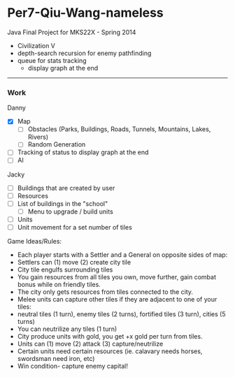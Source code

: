 Per7-Qiu-Wang-nameless
======================

Java Final Project for MKS22X - Spring 2014

- Civilization V
- depth-search recursion for enemy pathfinding
- queue for stats tracking
  - display graph at the end

<hr>

### Work

Danny
- [x] Map
    - [ ] Obstacles (Parks, Buildings, Roads, Tunnels, Mountains, Lakes, Rivers)
    - [ ] Random Generation
- [ ] Tracking of status to display graph at the end
- [ ] AI

Jacky
- [ ] Buildings that are created by user
- [ ] Resources
- [ ] List of buildings in the "school"
    - [ ] Menu to upgrade / build units
- [ ] Units
- [ ] Unit movement for a set number of tiles

Game Ideas/Rules:
- Each player starts with a Settler and a General on opposite sides of map:
- Settlers can (1) move (2) create city tile
- City tile engulfs surrounding tiles
- You gain resources from all tiles you own, move further, gain combat bonus while on friendly tiles.
- The city only gets resources from tiles connected to the city.
- Melee units can capture other tiles if they are adjacent to one of your tiles:
- neutral tiles (1 turn), enemy tiles (2 turns), fortified tiles (3 turn), cities (5 turns)
- You can neutrilize any tiles (1 turn)
- City produce units with gold, you get +x gold per turn from tiles.
- Units can (1) move (2) attack (3) capture/neutrilize 
- Certain units need certain resources (ie. calavary needs horses, swordsman need iron, etc)
- Win condition- capture enemy capital!
